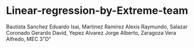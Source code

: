 # Linear-regression-by-Extreme-team
Bautista Sanchez Eduardo Isai, Martinez Ramirez Alexis Raymundo, Salazar Coronado Gerardo David, Yepez Alvarez Jorge Alberto, Zaragoza Vera Alfredo, MEC 3"D"
